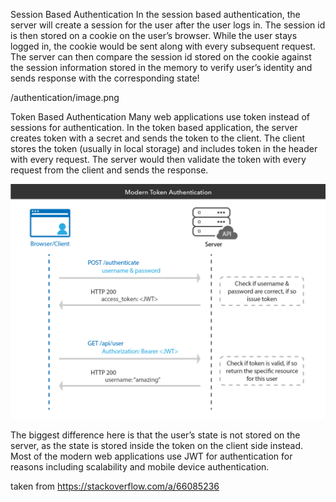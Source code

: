 Session Based Authentication
In the session based authentication, the server will create a session for the user after the user logs in. The session id is then stored on a cookie on the user’s browser. While the user stays logged in, the cookie would be sent along with every subsequent request. The server can then compare the session id stored on the cookie against the session information stored in the memory to verify user’s identity and sends response with the corresponding state!

/authentication/image.png

Token Based Authentication
Many web applications use token instead of sessions for authentication. In the token based application, the server creates token with a secret and sends the token to the client. The client stores the token (usually in local storage) and includes token in the header with every request. The server would then validate the token with every request from the client and sends the response.

![Getting Started](./authentication/image-1.png)

The biggest difference here is that the user’s state is not stored on the server, as the state is stored inside the token on the client side instead. Most of the modern web applications use JWT for authentication for reasons including scalability and mobile device authentication.

taken from https://stackoverflow.com/a/66085236
